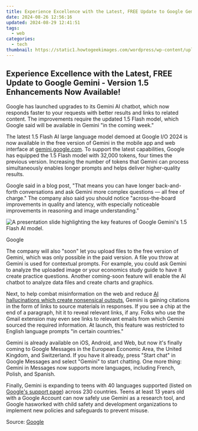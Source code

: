 ```yaml
---
title: Experience Excellence with the Latest, FREE Update to Google Gemini - Version 1.5 Enhancements Now Available!
date: 2024-08-26 12:56:16
updated: 2024-08-29 12:41:51
tags:
  - web
categories:
  - tech
thumbnail: https://static1.howtogeekimages.com/wordpress/wp-content/uploads/2024/02/google-bard-gemini-hero.jpg
---
```


## Experience Excellence with the Latest, FREE Update to Google Gemini - Version 1.5 Enhancements Now Available!

Google has launched upgrades to its Gemini AI chatbot, which now responds faster to your requests with better results and links to related content. The improvements require the updated 1.5 Flash model, which Google said will be available in Gemini "in the coming week."

 The latest 1.5 Flash AI large language model demoed at Google I/O 2024 is now available in the free version of Gemini in the mobile app and web interface at [gemini.google.com](https://gemini.google.com). To support the latest capabilities, Google has equipped the 1.5 Flash model with 32,000 tokens, four times the previous version. Increasing the number of tokens that Gemini can process simultaneously enables longer prompts and helps deliver higher-quality results.

 Google said in a blog post, "That means you can have longer back-and-forth conversations and ask Gemini more complex questions — all free of charge." The company also said you should notice "across-the-board improvements in quality and latency, with especially noticeable improvements in reasoning and image understanding."

![A presentation slide highlighting the key features of Google Gemini's 1.5 Flash AI model.](https://static1.howtogeekimages.com/wordpress/wp-content/uploads/2024/07/google-gemini-1-5-flash-ai-model-key-features.png) 

Google

 The company will also "soon" let you upload files to the free version of Gemini, which was only possible in the paid version. A file you throw at Gemini is used for contextual prompts. For example, you could ask Gemini to analyze the uploaded image or your economics study guide to have it create practice questions. Another coming-soon feature will enable the AI chatbot to analyze data files and create charts and graphics.

 Next, to help combat misinformation on the web and reduce [AI hallucinations which create nonsensical outputs](https://audio-shaping.techidaily.com/strategies-for-minimizing-large-scale-video-and-audio-data/), Gemini is gaining citations in the form of links to source materials in responses. If you see a chip at the end of a paragraph, hit it to reveal relevant links, if any. Folks who use the Gmail extension may even see links to relevant emails from which Gemini sourced the required information. At launch, this feature was restricted to English language prompts "in certain countries."

 Gemini is already available on iOS, Android, and Web, but now it's finally coming to Google Messages in the European Economic Area, the United Kingdom, and Switzerland. If you have it already, press "Start chat" in Google Messages and select "Gemini" to start chatting. One more thing: Gemini in Messages now supports more languages, including French, Polish, and Spanish.

 Finally, Gemini is expanding to teens with 40 languages supported (listed on [Google's support page](https://support.google.com/gemini/answer/14579026)) across 230 countries. Teens at least 13 years old with a Google Account can now safely use Gemini as a research tool, and Google hasworked with child safety and development organizations to implement new policies and safeguards to prevent misuse.

 Source: [Google](https://blog.google/products/gemini/google-gemini-new-features-july-2024/)

<ins class="adsbygoogle"
     style="display:block"
     data-ad-format="autorelaxed"
     data-ad-client="ca-pub-7571918770474297"
     data-ad-slot="1223367746"></ins>



<ins class="adsbygoogle"
     style="display:block"
     data-ad-client="ca-pub-7571918770474297"
     data-ad-slot="8358498916"
     data-ad-format="auto"
     data-full-width-responsive="true"></ins>
